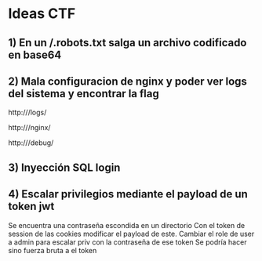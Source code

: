 # Ideas CTF

## 1) En un /.robots.txt salga un archivo codificado en base64

## 2) Mala configuracion de nginx y poder ver logs del sistema y encontrar la flag

http://<sitio>/logs/

http://<sitio>/nginx/

http://<sitio>/debug/

## 3) Inyección SQL login

## 4) Escalar privilegios mediante el payload de un token jwt
Se encuentra una contraseña escondida en un directorio
Con el token de session de las cookies modificar el payload de este. Cambiar el role de user a admin para escalar priv con la contraseña de ese token
Se podría hacer sino fuerza bruta a el token 
